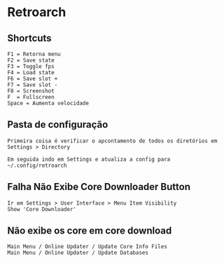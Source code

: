 # Retroarch

## Shortcuts

```
F1 = Retorna menu
F2 = Save state
F3 = Toggle fps
F4 = Load state
F6 = Save slot +
F7 = Save slot -
F8 = Screenshot
F  = Fullscreen
Space = Aumenta velocidade
```

## Pasta de configuração

```
Primeira coisa é verificar o apcontamento de todos os diretórios em
Settings > Directory

Em seguida indo em Settings e atualiza a config para
~/.config/retroarch
```

## Falha Não Exibe Core Downloader Button

```
Ir em Settings > User Interface > Menu Item Visibility
Show 'Core Downloader'
```

## Não exibe os core em core download

```
Main Menu / Online Updater / Update Core Info Files
Main Menu / Online Updater / Update Databases
```
